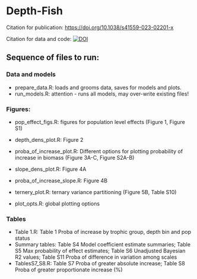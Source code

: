# Depth-Fish
Citation for publication: https://doi.org/10.1038/s41559-023-02201-x

Citation for data and code: [![DOI](https://zenodo.org/badge/540168963.svg)](https://zenodo.org/doi/10.5281/zenodo.10058102)

## Sequence of files to run:

 ### Data and models 
 - prepare_data.R: loads and grooms data, saves for models and plots.
 - run_models.R: attention - runs all models, may over-write existing files!
 
 ### Figures:
 - pop_effect_figs.R: figures for population level effects (Figure 1, Figure S1)
 - depth_dens_plot.R: Figure 2
 - proba_of_increase_plot.R: Different options for plotting probability of increase in biomass (Figure 3A-C, Figure S2A-B)
 - slope_dens_plot.R: Figure 4A 
 - proba_of_increase_slope.R: Figure 4B
 - ternery_plot.R: ternary variance partitioning (Figure 5B, Table S10)
 
 - plot_opts.R: global plotting options
 
 ### Tables
 
 - Table 1.R: Table 1 Proba of increase by trophic group, depth bin and pop status
 - Summary tables: Table S4 Model coefficient estimate summaries; Table S5 Max probability of effect estimates; Table S6 Unadjusted Bayesian R2 values; Table S11 Proba of difference in variation among scales
 - TablesS7_S8.R: Table S7 Proba of greater absolute increase; Table S8 Proba of greater proportionate increase (%)
